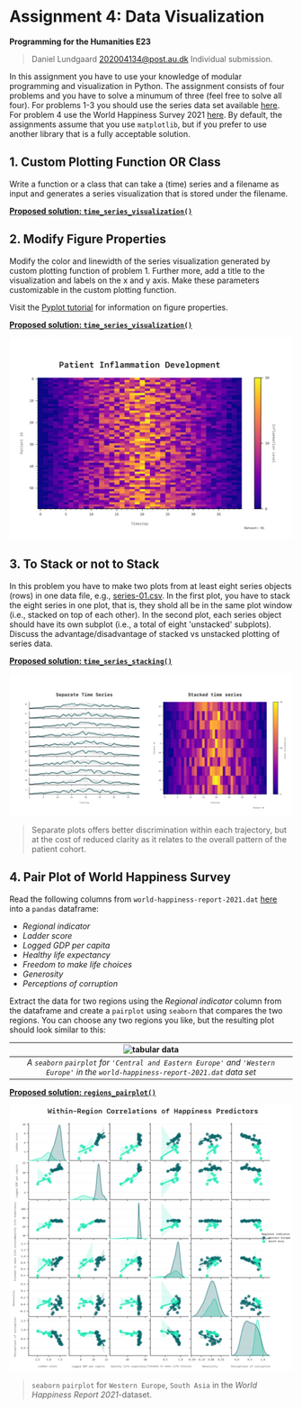 # Assignment 4: Data Visualization

**Programming for the Humanities E23**

>Daniel Lundgaard 202004134@post.au.dk
>Individual submission.

In this assignment you have to use your knowledge of modular programming and visualization in Python. The assignment consists of four problems and you have to solve a minumum of three (feel free to solve all four). For problems 1-3 you should use the series data set available [here](https://github.com/CHCAA-EDUX/Programming-for-the-Humanities-E23/tree/main/dat/series). For problem 4 use the World Happiness Survey 2021 [here](https://raw.githubusercontent.com/CHCAA-EDUX/Programming-for-the-Humanities-E23/main/dat/world-happiness-report-2021.dat). By default, the assignments assume that you use `matplotlib`, but if you prefer to use another library that is a fully acceptable solution.

## 1. Custom Plotting Function OR Class

Write a function or a class that can take a (time) series and a filename as input and generates a series visualization that is stored under the filename.

**[Proposed solution: `time_series_visualization()`](./solution.py)**

## 2. Modify Figure Properties

Modify the color and linewidth of the series visualization generated by custom plotting function of problem 1. Further more, add a title to the visualization and labels on the x and y axis. Make these parameters customizable in the custom plotting function.

Visit the [Pyplot tutorial](https://matplotlib.org/stable/tutorials/introductory/pyplot.html) for information on figure properties.

**[Proposed solution: `time_series_visualization()`](./solution.py)**

![Visualization](output/series_01.png)

## 3. To Stack or not to Stack

In this problem you have to make two plots from at least eight series objects (rows) in one data file, e.g., [series-01.csv](https://raw.githubusercontent.com/CHCAA-EDUX/Programming-for-the-Humanities-E23/main/dat/series/series-01.csv). In the first plot, you have to stack the eight series in one plot, that is, they shold all be in the same plot window (i.e., stacked on top of each other). In the second plot, each series object should have its own subplot (i.e., a total of eight 'unstacked' subplots). Discuss the advantage/disadvantage of stacked vs unstacked plotting of series data.

**[Proposed solution: `time_series_stacking()`](./solution.py)**

![Stacking](output/series_01_stacking.png)
>Separate plots offers better discrimination within each trajectory, but at the cost of reduced clarity as it relates to the overall pattern of the patient cohort.

## 4. Pair Plot of World Happiness Survey

Read the following columns from `world-happiness-report-2021.dat` [here](https://raw.githubusercontent.com/CHCAA-EDUX/Programming-for-the-Humanities-E23/main/dat/world-happiness-report-2021.dat) into a `pandas` dataframe: 

* _Regional indicator_
* _Ladder score_
* _Logged GDP per capita_
* _Healthy life expectancy_
* _Freedom to make life choices_
* _Generosity_
* _Perceptions of corruption_

Extract the data for two regions using the _Regional indicator_  column from the dataframe and create a `pairplot` using `seaborn` that compares the two regions. You can choose any two regions you like, but the resulting plot should look similar to this:

| <img src="https://github.com/CHCAA-EDUX/introduction-to-scientific-computing/blob/main/figures/assign_02_3.png?raw=true" alt="tabular data" width="800"/> |
|:--:|
| *A `seaborn` `pairplot` for `'Central and Eastern Europe'` and `'Western Europe'` in the `world-happiness-report-2021.dat` data set* |

**[Proposed solution: `regions_pairplot()`](./solution.py)**

![Regions Pairplot](output/regions_pairplot.png)
>`seaborn` `pairplot` for `Western Europe`, `South Asia` in the *World Happiness Report 2021*-dataset.
